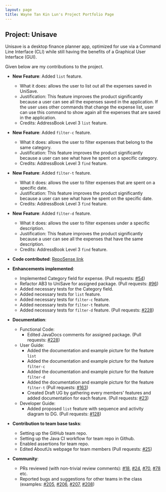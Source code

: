 ```yaml
---
layout: page
title: Wayne Tan Kin Lun's Project Portfolio Page
---
```


## Project: Unisave

Unisave is a desktop finance planner app, optimized for use via a Command Line Interface (CLI) while still having
the benefits of a Graphical User Interface (GUI).

Given below are my contributions to the project.

* **New Feature**: Added `list` feature.
  * What it does: allows the user to list out all the expenses saved in UniSave.
  * Justification: This feature improves the product significantly 
  because a user can see all the expenses saved in the application. 
  If the user uses other commands that change the expense list,
  user can use this command to show again all the expenses that are saved in the application.
  * Credits: AddressBook Level 3 `list` feature.
  
* **New Feature**: Added `filter-c` feature.
  * What it does: allows the user to filter expenses that belong to the same category.
  * Justification: This feature improves the product significantly 
  because a user can see what have he spent on a specific category.
  * Credits: AddressBook Level 3 `find` feature.
  
* **New Feature**: Added `filter-t` feature.
  * What it does: allows the user to filter expenses that are spent on a specific date.
  * Justification: This feature improves the product significantly 
  because a user can see what have he spent on the specific date. 
  * Credits: AddressBook Level 3 `find` feature.
  
* **New Feature**: Added `filter-d` feature.
  * What it does: allows the user to filter expenses under a specific description.
  * Justification: This feature improves the product significantly 
  because a user can see all the expenses that have the same description.
  * Credits: AddressBook Level 3 `find` feature.

* **Code contributed**: [RepoSense link](https://nus-cs2103-ay2021s1.github.io/tp-dashboard/#breakdown=true&search=tanwayne890&sort=groupTitle&sortWithin=title&since=2020-08-14&timeframe=commit&mergegroup=&groupSelect=groupByRepos&checkedFileTypes=docs~functional-code~test-code~other)

* **Enhancements implemented**:
  * Implemented Category field for expense. (Pull requests: [\#54](https://github.com/AY2021S1-CS2103T-W10-1/tp/pull/54))
  * Refactor AB3 to UniSave for assigned package. (Pull requests: [\#96](https://github.com/AY2021S1-CS2103T-W10-1/tp/pull/96))
  * Added necessary tests for the Category field.
  * Added necessary tests for `list` feature.
  * Added necessary tests for `filter-c` feature.
  * Added necessary tests for `filter-t` feature.
  * Added necessary tests for `filter-d` feature. (Pull requests: [\#228](hhttps://github.com/AY2021S1-CS2103T-W10-1/tp/pull/228))

* **Documentation**:
  * Functional Code:
    * Edited JavaDocs comments for assigned package. (Pull requests: [\#228](https://github.com/AY2021S1-CS2103T-W10-1/tp/pull/228))
  * User Guide:
    * Added the documentation and example picture for the feature `list`
    * Added the documentation and example picture for the feature `filter-c`
    * Added the documentation and example picture for the feature `filter-d` 
    * Added the documentation and example picture for the feature `filter-t` 
    (Pull requests: [\#163](https://github.com/AY2021S1-CS2103T-W10-1/tp/pull/163))
    * Created Draft UG by gathering every members' features and added documentation for each feature.
     (Pull requests: [\#23](https://github.com/AY2021S1-CS2103T-W10-1/tp/pull/23))
  * Developer Guide:
    * Added proposed `list` feature with sequence and activity diagram to DG.
    (Pull requests: [\#128](https://github.com/AY2021S1-CS2103T-W10-1/tp/pull/128))
    
* **Contribution to team base tasks**:
  * Setting up the GitHub team repo.
  * Setting up the Java CI workflow for team repo in Github.
  * Enabled assertions for team repo.
  * Edited AboutUs webpage for team members (Pull requests: [\#25](https://github.com/AY2021S1-CS2103T-W10-1/tp/pull/25))

* **Community**:
  * PRs reviewed (with non-trivial review comments): 
  [\#18](https://github.com/AY2021S1-CS2103T-W10-1/tp/pull/18), [\#24](https://github.com/AY2021S1-CS2103T-W10-1/tp/pull/24), 
  [\#70](https://github.com/AY2021S1-CS2103T-W10-1/tp/pull/70), [\#78](https://github.com/AY2021S1-CS2103T-W10-1/tp/pull/78) etc.
  * Reported bugs and suggestions for other teams in the class (examples: [\#205](https://github.com/AY2021S1-CS2103T-T17-4/tp/issues/205), 
  [\#206](https://github.com/AY2021S1-CS2103T-T17-4/tp/issues/206), [\#207](https://github.com/AY2021S1-CS2103T-T17-4/tp/issues/207), 
  [\#208](https://github.com/AY2021S1-CS2103T-T17-4/tp/issues/208))
